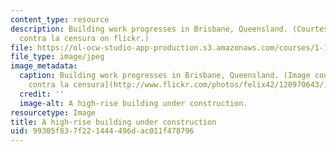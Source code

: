 ```yaml
---
content_type: resource
description: Building work progresses in Brisbane, Queensland. (Courtesy of Felix42
  contra la censura on flickr.)
file: https://ol-ocw-studio-app-production.s3.amazonaws.com/courses/1-133-masters-of-engineering-concepts-of-engineering-practice-fall-2007/99305f837f221444496dac011f478796_1-133f07.jpg
file_type: image/jpeg
image_metadata:
  caption: Building work progresses in Brisbane, Queensland. (Image courtesy of [Felix42
    contra la censura](http://www.flickr.com/photos/felix42/120970643/) on Flickr.)
  credit: ''
  image-alt: A high-rise building under construction.
resourcetype: Image
title: A high-rise building under construction
uid: 99305f83-7f22-1444-496d-ac011f478796
---
```

